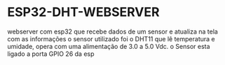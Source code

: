 # ESP32-DHT-WEBSERVER
webserver com esp32 que recebe dados de um sensor e atualiza na tela com as informações
o sensor utilizado foi o DHT11 que lê temperatura e umidade, opera com uma alimentação de 3.0 a 5.0 Vdc.
o Sensor esta ligado a porta GPIO 26 da esp
